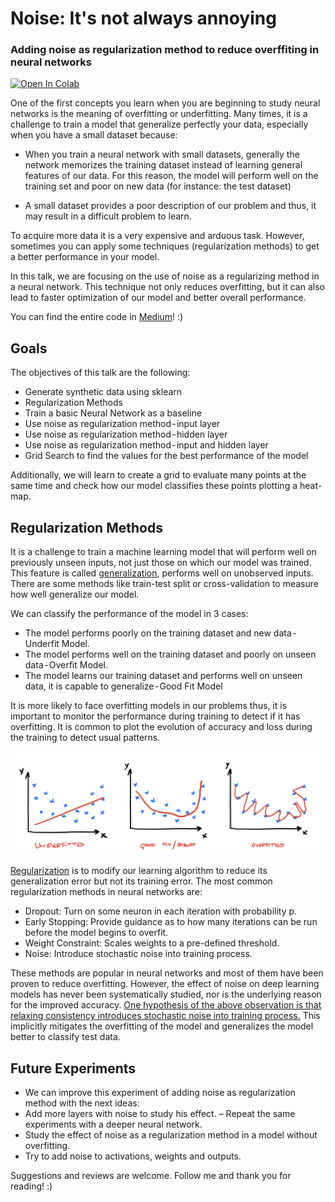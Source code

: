 # Noise: It's not always annoying
### Adding noise as regularization method to reduce overffiting in neural networks

[![Open In Colab](https://colab.research.google.com/assets/colab-badge.svg)](https://colab.research.google.com/drive/1P71Q7-C08yTlvwbI4tNJWTnkYbJyXSID)


One of the first concepts you learn when you are beginning to study neural networks is the meaning of overfitting or underfitting. Many times, it is a challenge to train a model that generalize perfectly your data, especially when you have a small dataset because:

- When you train a neural network with small datasets, generally the network memorizes the training dataset instead of learning general features of our data. For this reason, the model will perform well on the training set and poor on new data (for instance: the test dataset)

- A small dataset provides a poor description of our problem and thus, it may result in a difficult problem to learn.

To acquire more data it is a very expensive and arduous task. However, sometimes you can apply some techniques (regularization methods) to get a better performance in your model.

In this talk, we are focusing on the use of noise as a regularizing method in a neural network. This technique not only reduces overfitting, but it can also lead to faster optimization of our model and better overall performance.

You can find the entire code in [Medium](https://medium.com/@alejandrods)! :)

## Goals

The objectives of this talk are the following:
- Generate synthetic data using sklearn
- Regularization Methods
- Train a basic Neural Network as a baseline
- Use noise as regularization method - input layer
- Use noise as regularization method - hidden layer
- Use noise as regularization method - input and hidden layer
- Grid Search to find the values for the best performance of the model

Additionally, we will learn to create a grid to evaluate many points at the same time and check how our model classifies these points plotting a heat-map.

## Regularization Methods

It is a challenge to train a machine learning model that will perform well on previously unseen inputs, not just those on which our model was trained. This feature is called [generalization](https://books.google.es/books?id=Np9SDQAAQBAJ&pg=PA107&lpg=PA107&dq=The+central+challenge+in+machine+learning+is+that+our+algorithm+must+perform+well+on+...&source=bl&ots=kROllLy-_Z&sig=ACfU3U1FzdT_Vg1GkcsBupzbmt8YHWQvhw&hl=es&sa=X&ved=2ahUKEwiph6T22YfnAhW9DWMBHVkNDkgQ6AEwAHoECAwQAQ#v=onepage&q=The%20central%20challenge%20in%20machine%20learning%20is%20that%20our%20algorithm%20must%20perform%20well%20on%20...&f=false), performs well on unobserved inputs. There are some methods like train-test split or cross-validation to measure how well generalize our model. 

We can classify the performance of the model in 3 cases:
- The model performs poorly on the training dataset and new data - Underfit Model.
- The model performs well on the training dataset and poorly on unseen data - Overfit Model.
- The model learns our training dataset and performs well on unseen data, it is capable to generalize - Good Fit Model

It is more likely to face overfitting models in our problems thus, it is important to monitor the performance during training to detect if it has overfitting. It is common to plot the evolution of accuracy and loss during the training to detect usual patterns.

![performance_model](/image/performance.png "Underfit, Good-fit, Overfitting")

[Regularization](https://towardsdatascience.com/regularization-in-machine-learning-76441ddcf99a) is to modify our learning algorithm to reduce its generalization error but not its training error. The most common regularization methods in neural networks are:
- Dropout: Turn on some neuron in each iteration with probability p.
- Early Stopping: Provide guidance as to how many iterations can be run before the model begins to overfit.
- Weight Constraint: Scales weights to a pre-defined threshold.
- Noise: Introduce stochastic noise into training process.

These methods are popular in neural networks and most of them have been proven to reduce overfitting. However, the effect of noise on deep learning models has never been systematically studied, nor is the underlying reason for the improved accuracy. [One hypothesis of the above observation is that relaxing consistency introduces stochastic noise into training process.](https://pdfs.semanticscholar.org/d79b/a428e1cf1b8aa5d320a93166315bb30b4765.pdf) This implicitly mitigates the overfitting of the model and generalizes the model better to classify test data.

## Future Experiments
- We can improve this experiment of adding noise as regularization method with the next ideas:
- Add more layers with noise to study his effect.
– Repeat the same experiments with a deeper neural network.
- Study the effect of noise as a regularization method in a model without overfitting.
- Try to add noise to activations, weights and outputs.

Suggestions and reviews are welcome. Follow me and thank you for reading! :)
